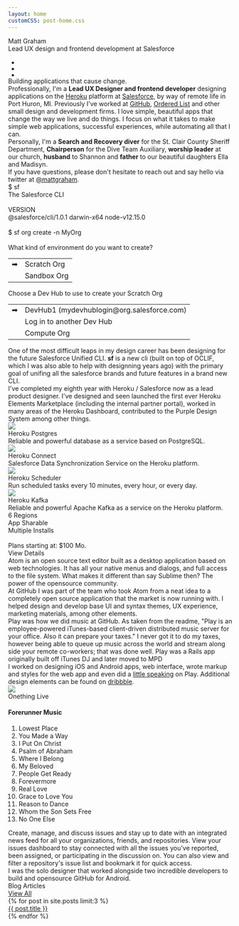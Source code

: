```yaml
---
layout: home
customCSS: post-home.css
---
```


<div class="welcome text-center">
    <div class="mb-3 text-5xl md:text-7xl lg:text-8xl uppercase lg:tracking-widest font-light">Matt Graham</div>
    <div class="text-red-500 font-serif text-xl md:text-2xl tracking-wide my-3">Lead UX design and frontend development at Salesforce</div>
    <ul class="flex items-center my-6">
      <li class="mx-4">
        <a href="http://twitter.com/mattgraham" target="_blank">
          <div class="icon-x h-6 md:h-12 w-6 md:w-12"></div>
        </a>
      </li>
      <li class="mx-4">
        <a href="http://github.com/mattgraham" target="_blank">
          <div class="icon-github h-6 md:h-12 w-6 md:w-12"></div>
        </a>
      </li>
      <li class="mx-4">
        <a href="http://dribbble.com/mattgraham" target="_blank">
          <div class="icon-dribbble h-6 md:h-12 w-6 md:w-12"></div>
        </a>
      </li>
    </ul>
</div>

<div id="about" class="p-4 mb-12">  
  <div class="max-w-screen-lg	mx-auto py-12">
    <div class="text-5xl my-12 font-serif	 text-center">Building applications that cause change.</div>
    <div class="text-2xl leading-9 mb-6 text-gray-700">Professionally, I'm a <strong>Lead UX Designer and frontend developer</strong> designing applications on the <a href='http://heroku.com' target='_blank'>Heroku</a> platform at <a href='http://salesforce.com' target='_blank'>Salesforce</a>, by way of remote life in Port Huron, MI. Previously I've worked at <a href="http://github.com" target="_blank">GitHub</a>, <a href="https://github.com/blog/993-ordered-list-is-a-githubber" target="_blank">Ordered List</a> and other small design and development firms. I love simple, beautiful apps that change the way we live and do things. I focus on what it takes to make simple web applications, successful experiences, while automating all that I can.</div>
    <div class="text-2xl leading-9 mb-6 text-gray-700">Personally, I'm a <strong>Search and Recovery diver</strong> for the St. Clair County Sheriff Department, <strong>Chairperson</strong> for the Dive Team Auxiliary, <strong>worship leader</strong> at our church, <strong>husband</strong> to Shannon and <strong>father</strong> to our beautiful daughters Ella and Madisyn.</div>
    <div class="text-2xl leading-9 mb-6 text-gray-700">If you have questions, please don't hesitate to reach out and say hello via twitter at <a href="http://twitter.com/mattgraham" target="_blank">@mattgraham</a>.</div>
  </div>
</div>

<div class="bg-black/90" id="salesforce-cli">
  <div class="w-full max-w-screen-2xl mx-auto grid lg:grid-cols-2 lg:gap-4">
    <div class="text-white font-mono text-sm bg-black p-12 lg:mt-12 order-1 lg:order-0 overflow-hidden">
      <div><span class="text-blue-500">$</span> sf</div>
      <div>The Salesforce CLI</div>
      <br/>
      <div class="font-bold mb-2">VERSION</div>
      <div>@salesforce/cli/1.0.1 darwin-x64 node-v12.15.0</div>
      <br/>
      <div><span class="text-blue-500">$</span> sf org create -n MyOrg</div>
      <br/>
      <div class="font-bold mb-2">What kind of environment do you want to create?</div>
      <table class="mb-4">
        <tr>
          <td class="">➡ </td>
          <td class="ph1">Scratch Org</td>
        </tr>
        <tr>
          <td class=""></td>
          <td class="ph1">Sandbox Org</td>
        </tr>
      </table>
      <div class="font-bold mb-2">Choose a Dev Hub to use to create your Scratch Org</div>
      <table class="mb-4">
        <tr>
          <td class="">➡ </td>
          <td class="ph1">DevHub1 (mydevhublogin@org.salesforce.com)</td>
        </tr>
        <tr>
          <td class=""></td>
          <td class="ph1">Log in to another Dev Hub</td>
        </tr>
        <tr>
          <td class=""></td>
          <td class="ph1">Compute Org</td>
        </tr>
      </table>
    </div>
    <div class="w-50 p-8 flex flex-col text-center order-0 lg:order-1">
      <div class="flex-auto"></div>
      <img src="/assets/images/heroku/logo-salesforce.svg" alt="" class="h-24 mb-4">
      <div class="text-white/80 max-w-prose text-lg">One of the most difficult leaps in my design career has been designing for the future Salesforce Unified CLI. <strong>sf</strong> is a new cli (built on top of OCLIF, which I was also able to help with designning years ago) with the primary goal of unifing all the salesforce brands and future features in a brand new CLI.</div>
      <div class="flex-auto"></div>
    </div>
  </div>
</div>

<div class="bg-gradient-to-r from-[#4e61a8] to-[#6d4a92] py-12" id="salesforce-cli">
  <div class="w-full max-w-screen-2xl mx-auto grid lg:grid-cols-2 gap-4">
    <div class="w-50 p-8 flex flex-col text-center">
      <div class="flex-auto"></div>
        <div class="flex items-center mx-auto mb-6">
          <img src="/assets/images/heroku/logo-heroku.svg" class="h-12" alt="">
          <div class="w-4"></div>
          <img src="/assets/images/heroku/logo-salesforce.svg" class="h-12" alt="">
        </div>
      <div class="text-white/80 mb-4 max-w-prose text-lg mx-auto">
        I've completed my eighth year with Heroku / Salesforce now as a lead product designer. I've designed and seen launched the first ever Heroku Elements Marketplace (including the internal partner portal), worked in many areas of the Heroku Dashboard, contributed to the Purple Design System among other things.
      </div>
      <div class="flex-auto"></div>
    </div>
    <div class="w-50 grid lg:grid-cols-2 gap-4 py-12 px-4">
      <div class="max-w-lg mx-auto bg-white/90 rounded shadow-xl p-4 text-center">
        <img class="h-16 w-16 mx-auto my-3" src="/assets/images/heroku/herokuPostgres.png">
        <div class="font-bold text-violet-900 my-1">Heroku Postgres</div>
        <div class="text-gray-600 text-sm">Reliable and powerful database as a service based on PostgreSQL.</div>
      </div>
      <div class="max-w-lg mx-auto bg-white/90 rounded shadow-xl p-4 text-center">
        <img class="h-16 w-16 mx-auto my-3" src="/assets/images/heroku/herokuConnect.png">
        <div class="font-bold text-violet-900 my-1">Heroku Connect</div>
        <div class="text-gray-600 text-sm">Salesforce Data Synchronization Service on the Heroku platform.</div>
      </div>
      <div class="max-w-lg mx-auto bg-white/90 rounded shadow-xl p-4 text-center">
        <img class="h-16 w-16 mx-auto my-3" src="/assets/images/heroku/herokuScheduler.png">
        <div class="font-bold text-violet-900 my-1">Heroku Scheduler</div>
        <div class="text-gray-600 text-sm">Run scheduled tasks every 10 minutes, every hour, or every day. </div>
      </div>
      <div class="max-w-lg mx-auto bg-white/90 rounded shadow-xl p-4 text-center relative">
        <img class="h-16 w-16 mx-auto my-3" src="/assets/images/heroku/herokuKafka.png">
        <div class="font-bold text-violet-900 my-1">Heroku Kafka</div>
        <div class="text-gray-600 text-sm">Reliable and powerful Apache Kafka as a service on the Heroku platform.</div>
        <div class="bg-violet-900/90 absolute top-0 right-0 left-0 bottom-0 flex flex-col p-4 text-sm rounded">
          <div class="flex-auto"></div>
          <div class="text-white lh-copy text-sm">
            <div class="font-bold">6 Regions</div>
            <div class="font-bold">App Sharable</div>
            <div class="font-bold">Multiple Installs</div>
            <br/>
            <div class="">Plans starting at: <span class="font-bold">$100 Mo.</span></div>
          </div>
          <div class="flex-auto"></div>
          <div class="">
            <div class="bg-white rounded-sm p-2 text-violet-900">View Details</div>
          </div>
        </div>
      </div>
    </div>
  </div>
</div>

<div class="bg-gradient-to-r from-[#EFEAE1] to-[#EFEAE1] overflow-hidden p-12">
  <div class="w-full max-w-screen-2xl mx-auto grid lg:grid-cols-2 gap-4">
    <div>
      <img src="assets/images/atom.png" alt="" class="w-50 lg:-mb-24 mb-12">
    </div>
    <div class="flex flex-col text-lg">
      <div class="flex-auto"></div>
      <img src="assets/images/atom-logo.svg" class="mb-12 h-16" alt="">
      <div class="mb-4">
        Atom is an open source text editor built as a desktop application based on web technologies. It has all your native menus and dialogs, and full access to the file system. What makes it different than say Sublime then? The power of the opensource community.
      </div>
      <div class="mb-4">
        At GitHub I was part of the team who took Atom from a neat idea to a completely open source application that the market is now running with. I helped design and develop base UI and syntax themes, UX experience, marketing materials, among other elements.
      </div>
      <div class="flex-auto"></div>
    </div>
  </div>
</div>

<div class="play bg-gradient-radial from-[#531E3A] to-[#33284D] overflow-hidden px-12 py-24">
  <div class="w-full max-w-screen-2xl mx-auto grid lg:grid-cols-2 gap-4">  
    <div class="flex flex-col text-left text-white py-12 md:pr-12 text-lg">
      <div class="flex-auto"></div>
      <div>
        <img src="assets/images/play-logo.png" class="mx-auto h-20 mb-12 mx-auto" alt="">
        <div class="mb-4 max-w-prose mx-auto">
          Play was how we did music at GitHub. As taken from the readme, "Play is an employee-powered iTunes-based client-driven distributed music server for your office. Also it can prepare your taxes." I never got it to do my taxes, however being able to queue up music across the world and stream along side your remote co-workers; that was done well. Play was a Rails app originally built off iTunes DJ and later moved to MPD
        </div>
        <div class="mb-4 max-w-prose mx-auto">
          I worked on designing iOS and Android apps, web interface, wrote markup and styles for the web app and even did a <a href="https://speakerdeck.com/mattgraham/github-play" target="_blank">little speaking</a> on Play. Additional design elements can be found on <a href="https://dribbble.com/mattgraham/projects/212617-Play" target="_blank">dribbble</a>.
        </div>
      </div>
      <div class="flex-auto"></div>
    </div>
    <div class="text-left grid md:grid-cols-2 gap-4">
      <div class="flex flex-col">
        <div class="flex-auto"></div>
        <img src="assets/images/510Smm7LcEL._SS500_.jpg" class="rounded shadow-lg border border-black" />
        <div class="flex-auto"></div>
      </div>
      <div class="md:pl-8 flex flex-col">
        <div class='flex-auto'></div>
        <div class="text-3xl text-white font-serif mb-1">Onething Live</div>
        <h4 class="text-fuchsia-500 mb-3">Forerunner Music</h4>
        <ol class="list-decimal list-inside	p-0 m-0">
          <li class="p-0 m-0 text-white hover:text-fuchsia-500">Lowest Place</li>
          <li class="p-0 m-0 text-white hover:text-fuchsia-500">You Made a Way</li>
          <li class="p-0 m-0 text-white hover:text-fuchsia-500">I Put On Christ</li>
          <li class="p-0 m-0 text-white hover:text-fuchsia-500">Psalm of Abraham</li>
          <li class="p-0 m-0 text-white hover:text-fuchsia-500">Where I Belong</li>
          <li class="p-0 m-0 text-white hover:text-fuchsia-500">My Beloved</li>
          <li class="p-0 m-0 text-white hover:text-fuchsia-500">People Get Ready</li>
          <li class="p-0 m-0 text-white hover:text-fuchsia-500">Forevermore</li>
          <li class="p-0 m-0 text-white hover:text-fuchsia-500">Real Love</li>
          <li class="p-0 m-0 text-white hover:text-fuchsia-500">Grace to Love You</li>
          <li class="p-0 m-0 text-white hover:text-fuchsia-500">Reason to Dance</li>
          <li class="p-0 m-0 text-white hover:text-fuchsia-500">Whom the Son Sets Free</li>
          <li class="p-0 m-0 text-white hover:text-fuchsia-500">No One Else</li>
        </ol>
        <div class='flex-auto'></div>
      </div>
    </div>
  </div>
</div>

<div class="play bg-gradient-radial from-[#531E3A] to-[#33284D] overflow-hidden px-12 py-24 github-android">
  <div class="w-full max-w-screen-2xl mx-auto grid lg:grid-cols-2 gap-4">
    <div class="portfolio-item-demo">
        <img src="assets/images/android-demo.png" alt="" class="mx-auto">
    </div>
    <div class="order-0 lg:order-1 flex flex-col text-left text-white py-12 text-lg">
      <div class="flex-auto"></div>
      <img src="assets/images/githubandroid-logo.svg" class="h-16 mx-auto mb-6" alt="">
      <div class="mb-4 max-w-prose mx-auto">
        Create, manage, and discuss issues and stay up to date with an integrated news feed for all your organizations, friends, and repositories. View your issues dashboard to stay connected with all the issues you've reported, been assigned, or participating in the discussion on. You can also view and filter a repository's issue list and bookmark it for quick access.
      </div>
      <div class="mb-4 max-w-prose mx-auto">
        I was the solo designer that worked alongside two incredible developers to build and opensource GitHub for Android.
      </div>
      <div class="flex-auto"></div>
    </div>
  </div>
</div>

<div class="bg-zinc-900 py-24 px-6 text-center">
  <div class="mx-auto w-full max-w-screen-2xl flex items-center mb-12">
    <div class="text-3xl text-white font-serif">Blog Articles</div>
    <div class="flex-auto"></div>
    <a href="/articles.html" class="rounded border-blue-500 border px-2 py-1 no-underline">View All</a>
  </div>

  <div class="grid grid-cols-1 lg:grid-cols-3 gap-6 text-center mx-auto w-full max-w-screen-2xl">
    {% for post in site.posts limit:3 %}
      <a href="{{ post.url }}" class="text-white no-underline">
        <img src="{{ post.thumb }}" alt="" class="rounded">
        <div class="my-3 text-xl">{{ post.title }}</div>
      </a>
    {% endfor %}
  </div>
</div>
